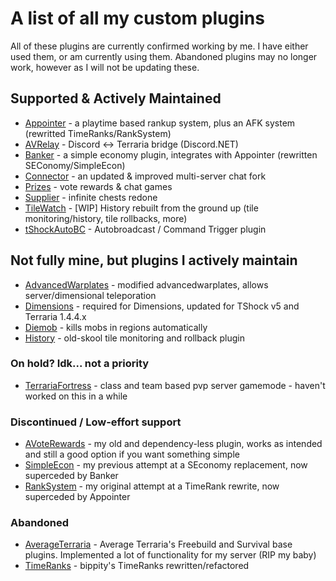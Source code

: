 # A list of all my custom plugins
All of these plugins are currently confirmed working by me. I have either used them, or am currently using them. Abandoned plugins may no longer work, however as I will not be updating these.

## Supported & Actively Maintained
- [Appointer](https://github.com/RenderBr/Appointer) - a playtime based rankup system, plus an AFK system (rewritted TimeRanks/RankSystem)
- [AVRelay](https://github.com/RenderBr/AV-Relay) - Discord <-> Terraria bridge (Discord.NET)
- [Banker](https://github.com/RenderBr/Banker) - a simple economy plugin, integrates with Appointer (rewritten SEConomy/SimpleEcon)
- [Connector](https://github.com/RenderBr/MultiServerChat) - an updated & improved multi-server chat fork
- [Prizes](https://github.com/Terraria-Builders-Community/Prizes) - vote rewards & chat games
- [Supplier](https://github.com/RenderBr/Supplier) - infinite chests redone
- [TileWatch](https://github.com/RenderBr/TileWatch) - [WIP] History rebuilt from the ground up (tile monitoring/history, tile rollbacks, more)
- [tShockAutoBC](https://github.com/Average-Org/tShockAutoBC) - Autobroadcast / Command Trigger plugin

## Not fully mine, but plugins I actively maintain
- [AdvancedWarplates](https://github.com/RenderBr/AdvancedWarpplates) - modified advancedwarplates, allows server/dimensional teleporation
- [Dimensions](https://github.com/RenderBr/Dimensions-TerrariaServer) - required for Dimensions, updated for TShock v5 and Terraria 1.4.4.x
- [Diemob](https://github.com/RenderBr/DieMob) - kills mobs in regions automatically
- [History](https://github.com/RenderBr/History) - old-skool tile monitoring and rollback plugin

### On hold? Idk... not a priority
- [TerrariaFortress](https://github.com/RenderBr/TerrariaFortress) - class and team based pvp server gamemode - haven't worked on this in a while

### Discontinued / Low-effort support
- [AVoteRewards](https://github.com/Average-Org/AVote-Rewards) - my old and dependency-less plugin, works as intended and still a good option if you want something simple
- [SimpleEcon](https://github.com/Average-Org/SimpleEcon) - my previous attempt at a SEconomy replacement, now superceded by Banker
- [RankSystem](https://github.com/Average-Org/RankSystem) - my original attempt at a TimeRank rewrite, now superceded by Appointer

### Abandoned
- [AverageTerraria](https://github.com/RenderBr/AverageTerrariaMain) - Average Terraria's Freebuild and Survival base plugins. Implemented a lot of functionality for my server (RIP my baby)
- [TimeRanks](https://github.com/RenderBr/TimeRanks) - bippity's TimeRanks rewritten/refactored
